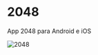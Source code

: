# 2048

App 2048 para Android e iOS

![2048](https://user-images.githubusercontent.com/25849810/61999474-fa748000-b097-11e9-940d-c0e5dffe7073.png)
